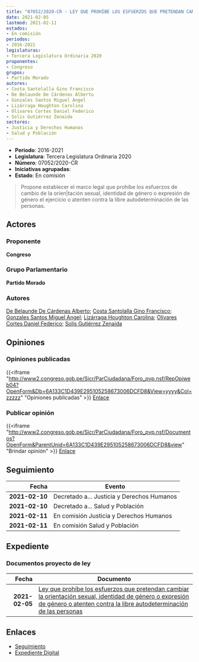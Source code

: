 ```yaml
---
title: "07052/2020-CR - LEY QUE PROHÍBE LOS ESFUERZOS QUE PRETENDAN CAMBIAR LA ORIENTACIÓN SEXUAL, IDENTIDAD DE GÉNERO O EXPRESIÓN DE GÉNERO O ATENTEN CONTRA LA LIBRE AUTODETERMINACIÓN DE LAS PERSONAS"
date: 2021-02-05
lastmod: 2021-02-11
estados:
- En comisión
periodos:
- 2016-2021
legislaturas:
- Tercera Legislatura Ordinaria 2020
proponentes:
- Congreso
grupos:
- Partido Morado
autores:
- Costa Santolalla Gino Francisco
- De Belaunde De Cárdenas Alberto
- Gonzales Santos Miguel Angel
- Lizárraga Houghton Carolina
- Olivares Cortes Daniel Federico
- Solis Gutiérrez Zenaida
sectores:
- Justicia y Derechos Humanos
- Salud y Población
---
```

- **Periodo**: 2016-2021
- **Legislatura**: Tercera Legislatura Ordinaria 2020
- **Número**: 07052/2020-CR
- **Iniciativas agrupadas**: 
- **Estado**: En comisión

> Propone establecer el marco legal que prohíbe los esfuerzos de cambio de la orien|tación sexual, identidad de género o expresión de género el ejercicio o atenten contra la libre autodeterminación de las personas.


## Actores

### Proponente

**Congreso**

### Grupo Parlamentario

**Partido Morado**

### Autores

[De Belaunde De Cárdenas Alberto](mailto:mailto:adebelaunde@congreso.gob.pe); [Costa Santolalla Gino Francisco](mailto:mailto:gcosta@congreso.gob.pe); [Gonzales Santos Miguel Angel](mailto:mailto:mgonzaless@congreso.gob.pe); [Lizárraga Houghton Carolina](mailto:mailto:clizarraga@congreso.gob.pe); [Olivares Cortes Daniel Federico](mailto:mailto:dolivares@congreso.gob.pe); [Solis Gutiérrez Zenaida](mailto:mailto:zsolis@congreso.gob.pe)

## Opiniones

### Opiniones publicadas

{{<iframe "http://www2.congreso.gob.pe/Sicr/ParCiudadana/Foro_pvp.nsf/RepOpiweb04?OpenForm&Db=6A133C1D439E295105258673006DCFD8&View=yyyy&Col=zzzzz" "Opiniones publicadas" >}}
[Enlace](http://www2.congreso.gob.pe/Sicr/ParCiudadana/Foro_pvp.nsf/RepOpiweb04?OpenForm&Db=6A133C1D439E295105258673006DCFD8&View=yyyy&Col=zzzzz)

### Publicar opinión

{{<iframe "http://www2.congreso.gob.pe/Sicr/ParCiudadana/Foro_pvp.nsf/Documentos?OpenForm&ParentUnid=6A133C1D439E295105258673006DCFD8&view" "Brindar opinión" >}}
[Enlace](http://www2.congreso.gob.pe/Sicr/ParCiudadana/Foro_pvp.nsf/Documentos?OpenForm&ParentUnid=6A133C1D439E295105258673006DCFD8&view)


## Seguimiento

| Fecha | Evento |
|------:|--------|
| **2021-02-10** | Decretado a... Justicia y Derechos Humanos |
| **2021-02-10** | Decretado a... Salud y Población |
| **2021-02-11** | En comisión Justicia y Derechos Humanos |
| **2021-02-11** | En comisión Salud y Población |

## Expediente

### Documentos proyecto de ley

| Fecha | Documento |
|------:|-----------|
| **2021-02-05** | [Ley que prohíbe los esfuerzos que pretendan cambiar la orientación sexual, identidad de género o expresión de género o atenten contra la libre autodeterminación de las personas](http://www.leyes.congreso.gob.pe/Documentos/2016_2021/Proyectos_de_Ley_y_de_Resoluciones_Legislativas/PL07052-20210205.pdf) |

## Enlaces

- [Seguimiento](http://www2.congreso.gob.pe/Sicr/TraDocEstProc/CLProLey2016.nsf/f7fff46988ca05b1052578e100829cc7/b88af7a42125a9cd05258674000fd5c0?OpenDocument)
- [Expediente Digital](http://www2.congreso.gob.pe/Sicr/TraDocEstProc/Expvirt_2011.nsf/visbusqptramdoc1621/07052?opendocument)

